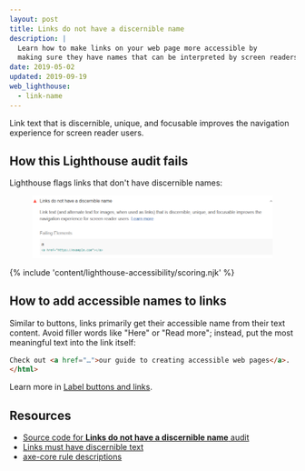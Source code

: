 ```yaml
---
layout: post
title: Links do not have a discernible name
description: |
  Learn how to make links on your web page more accessible by
  making sure they have names that can be interpreted by screen readers.
date: 2019-05-02
updated: 2019-09-19
web_lighthouse:
  - link-name
---
```


Link text that is discernible, unique, and focusable
improves the navigation experience for screen reader users.

## How this Lighthouse audit fails

Lighthouse flags links that don't have discernible names:

<figure class="w-figure">
  <img class="w-screenshot" src="link-name.png" alt="Lighthouse audit showing links do not have discernible names">
</figure>

{% include 'content/lighthouse-accessibility/scoring.njk' %}

## How to add accessible names to links

Similar to buttons,
links primarily get their accessible name from their text content.
Avoid filler words like "Here" or "Read more";
instead, put the most meaningful text into the link itself:

```html
Check out <a href="…">our guide to creating accessible web pages</a>.
</html>
```

Learn more in
[Label buttons and links](/labels-and-text-alternatives#label-buttons-and-links).

## Resources

- [Source code for **Links do not have a discernible name** audit](https://github.com/GoogleChrome/lighthouse/blob/master/lighthouse-core/audits/accessibility/link-name.js)
- [Links must have discernible text](https://dequeuniversity.com/rules/axe/3.3/link-name)
- [axe-core rule descriptions](https://github.com/dequelabs/axe-core/blob/develop/doc/rule-descriptions.md)
